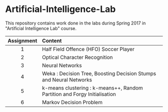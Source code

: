 # Artificial-Intelligence-Lab

This repository contains work done in the labs during Spring 2017 in "Artificial Intelligence Lab" course.



| Assignment |  Content |
|:------:|:------|
| 1 | Half Field Offence (HFO) Soccer Player|
| 2 | Optical Character Recognition|
| 3 | Neural Networks|
| 4 | Weka : Decision Tree, Boosting Decision Stumps and Neural Networks |
| 5 | k-means clustering : k-means++, Random Partition and Forgy Initialisation|
| 6 | Markov Decision Problem |
